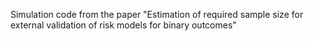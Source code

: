 Simulation code from the paper "Estimation of required sample size for external validation of risk models for binary outcomes"
